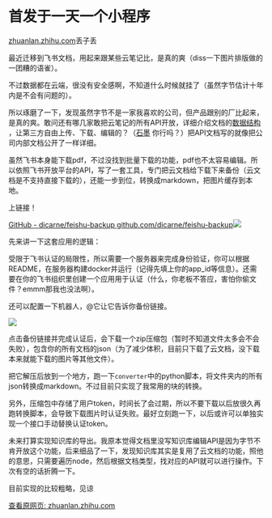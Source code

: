 # 首发于一天一个小程序

[zhuanlan.zhihu.com](https://zhuanlan.zhihu.com/p/438258587?utm_source=wechat_session&utm_medium=social&utm_oi=38400975437824&utm_campaign=shareopn)丢子丢

最近迁移到飞书文档，用起来跟某些云笔记比，是真的爽（diss一下图片排版做的一团糟的语雀）。

不过数据都在云端，很没有安全感啊，不知道什么时候就挂了（虽然字节估计十年内是不会有问题的）。

所以琢磨了一下，发现虽然字节不是一家我喜欢的公司，但产品跟别的厂比起来，是真的爽。敢问还有哪几家敢把云笔记的所有API开放，详细介绍文档的[数据结构](https://www.zhihu.com/search?q=%E6%95%B0%E6%8D%AE%E7%BB%93%E6%9E%84&search_source=Entity&hybrid_search_source=Entity&hybrid_search_extra=%7B%22sourceType%22%3A%22article%22%2C%22sourceId%22%3A438258587%7D) ，让第三方自由上传、下载、编辑的？（[石墨](https://www.zhihu.com/search?q=%E7%9F%B3%E5%A2%A8&search_source=Entity&hybrid_search_source=Entity&hybrid_search_extra=%7B%22sourceType%22%3A%22article%22%2C%22sourceId%22%3A438258587%7D) 你行吗？）把API文档写的就像把公司内部文档公开了一样详细。

虽然飞书本身能下载pdf，不过没找到批量下载的功能，pdf也不太容易编辑。所以依照飞书开放平台的API，写了一套工具，专门把云文档给下载下来备份（云文档是不支持直接下载的），还能一步到位，转换成markdown，把图片缓存到本地。

上链接！

[GitHub - dicarne/feishu-backup github.com/dicarne/feishu-backup![](https://cubox.pro/c/filters:no_upscale()?imageUrl=https%3A%2F%2Fpic3.zhimg.com%2Fv2-79d5ccfc4fdf6a9c29cf07cf4865de5a_180x120.jpg)](https://link.zhihu.com/?target=https%3A//github.com/dicarne/feishu-backup)

先来讲一下这套应用的逻辑：

受限于飞书认证的局限性，所以需要一个服务器来完成身份验证，你可以根据README，在服务器构建docker并运行（记得先填上你的app\_id等信息）。还需要在你的飞书组织里创建一个应用用于认证（什么，你老板不答应，害怕你偷文件？emmm那我也没法啊）。

还可以配置一下机器人，@它让它告诉你备份链接。

![](https://cubox.pro/c/filters:no_upscale()?imageUrl=https%3A%2F%2Fpic2.zhimg.com%2Fv2-b7c0d12cb1bc6c9e1a17b16e1cea8ef1_b.jpg)

点击备份链接并完成认证后，会下载一个zip压缩包（暂时不知道文件太多会不会失败），包含你的所有文档的json（为了减少体积，目前只下载了云文档，没下载本来就能下载的图片等其他文件）。

把它解压后放到一个地方，跑一下`converter`中的python脚本，将文件夹内的所有json转换成markdown。不过目前只实现了我常用的块的转换。

另外，压缩包中存储了用户token，时间长了会过期，所以不要下载以后放很久再跑转换脚本，会导致下载图片时认证失败。最好立刻跑一下，以后或许可以单独实现一个接口手动替换认证token。

未来打算实现知识库的导出。我原本觉得文档里没写知识库编辑API是因为字节不肯开放这个功能，后来细品了一下，发现知识库其实是复用了云文档的功能，照他的意思，只需要遍历node，然后根据文档类型，找对应的API就可以进行操作。下次有空的话折腾一下。

目前实现的比较粗略，见谅

[查看原网页: zhuanlan.zhihu.com](https://zhuanlan.zhihu.com/p/438258587?utm_source=wechat_session&utm_medium=social&utm_oi=38400975437824&utm_campaign=shareopn)